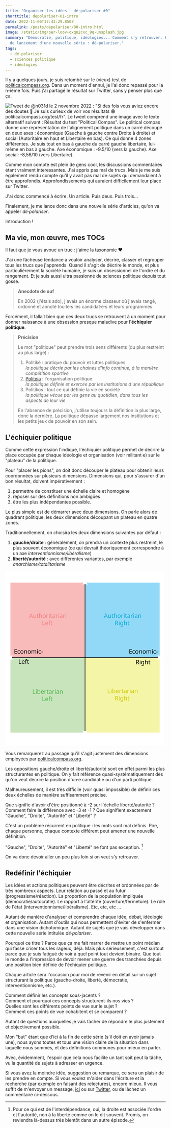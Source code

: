 ```yaml
---
title: "Organiser les idées - dé·polariser #0"
shorttitle: depolariser-01-intro
date: 2022-11-06T17:43:29.850Z
permalink: /posts/depolariser/00-intro.html
image: /static/img/per-loov-oxqn2cxc_9q-unsplash.jpg
summary: "Démocratie, politique, idéologies... Comment s'y retrouver. Préambule
  de lancement d'une nouvelle série : dé·polariser."
tags:
  - dé·polariser
  - sciences politique
  - idéologies
---
```

Il y a quelques jours, je suis retombé sur le (vieux) test de [politicalcompass.org](https://politicalcompass.org/test/fr).
Dans un moment d'ennui, je l'ai donc repassé pour la n-ième fois.
Puis j'ai partagé le résultat sur Twitter, sans y penser plus que ça.

![Tweet de @n031d le 2 novembre 2022 : "Si des fois vous aviez encore des doutes 🤣 Je suis curieux de voir vos résultats 😁 politicalcompass.org/test/fr". Le tweet comprend une image avec le texte alternatif suivant : Résultat du test "Political Compas". Le political compas donne une représentation de l'alignement politique dans un carré découpé en deux axes : économique (Gauche à gauche contre Droite à droite) et social (Autoritaire en haut et Libertaire en bas). Ce qui donne 4 zones différentes. Je suis tout en bas à gauche du carré gauche libertaire, lui-même en bas à gauche. Axe économique : -9.5/10 (vers la gauche). Axe social: -8,56/10 (vers Libertaire).](/static/img/n031d-20221102-my-compass.png "Tweet de n031d 2022-11-2 - politicalcompass")

Comme mon compte est plein de gens cool, les discussions commentaires étant vraiment interessantes.
J'ai appris pas mal de trucs.
Mais je me suis également rendu compte qu'il y avait pas mal de sujets qui demandaient à être approfondis.
Approfondissements qui auraient difficilement leur place sur Twitter.

J'ai donc commencé à écrire.
Un article.
Puis deux.
Puis trois...

Finalement, je me lance donc dans une nouvelle série d'articles, qu'on va appeler *dé·polariser*.

Introduction !

## Ma vie, mon œuvre, mes TOCs

Il faut que je vous avoue un truc : j'aime la [taxonomie](https://fr.wikipedia.org/wiki/Taxonomie_(homonymie)) :heart:

J'ai une fâcheuse tendance à vouloir analyser, décrire, classer et regrouper tous les trucs que j'apprends.
Quand il s'agit de décrire le monde, et plus particulièrement la société humaine, je suis un obsessionnel de l'ordre et du rangement.
Et je suis aussi ultra passionné de sciences politique depuis tout gosse.

> **Anecdote de ouf**
>
> En 2002 (j'étais ado), j'avais un énorme classeur où j'avais rangé, ordonné et annoté tou·te·s les candidat·e·s et leurs programmes.

Forcément, il fallait bien que ces deux trucs se retrouvent à un moment pour donner naissance à une obsession presque maladive pour l'**échiquier politique**.

> **Précision**
>
> Le mot "politique" peut prendre trois sens différents (du plus restreint au plus large) :
>
> 1. Politikè : pratique du pouvoir et luttes politiques\
>    *la politique décrie par les chaines d'info continue, à la manière compétition sportive*
> 2. [Politeia](https://fr.wikipedia.org/wiki/Politeia) : l'organisation politique\
>    *la politique définie et exercée par les institutions d'une république*
> 3. Politikos : tout ce qui définie la vie en société\
>    *la politique vécue par les gens au quotidien, dans tous les aspects de leur vie*
>
> En l'absence de précision, j'utilise toujours la définition la plus large, donc la dernière.
> La politique dépasse largement nos institutions et les petits jeux de pouvoir en son sein.

## L'échiquier politique

Comme cette expression l'indique, l'échiquier politique permet de décrire la place occupée par chaque idéologie et organisation (voir militant·e) sur le "plateau" de la politique.

Pour "placer les pions", on doit donc découper le plateau pour obtenir leurs coordonnées sur plusieurs dimensions.
Dimensions qui, pour s'assurer d'un bon résultat, doivent impérativement :

1. permettre de constituer une échelle claire et homogène
2. reposer sur des définitions non ambigües
3. être les plus indépendantes possible.

Le plus simple est de démarrer avec deux dimensions.
On parle alors de quadrant politique, les deux dimensions découpant un plateau en quatre zones.

Traditionnellement, on choisira les deux dimensions suivantes par défaut :

1. **gauche/droite** : généralement, on prendra un contexte plus restreint, le plus souvent économique (ce qui devrait théoriquement correspondre à un axe *interventionnisme/libéralisme*)
2. **liberté/autorité** : avec différentes variantes, par exemple *anarchisme/totalitarisme*

<img src="/static/img/Political_Compass_standard_model.svg" alt="Political compass - two-axis political spectrum chart with a horizontal socio-economic axis and a vertical socio-cultural axis, and ideologically representative political colours in each quadrant − a frequently used model of the political spectrum based on Hans Eysenck (1956)" style="max-width:500px" />

Vous remarquerez au passage qu'il s'agit justement des dimensions employées par [politicalcompass.org](https://politicalcompass.org).

Les oppositions gauche/droite et liberté/autorité sont en effet parmi les plus structurantes en politique.
On y fait référence quasi-systématiquement dès qu'on veut décrire la position d'un·e candidat·e ou d'un parti politique.

Malheureusement, il est très difficile (voir quasi impossible) de définir ces deux échelles de manière suffisamment précise.

Que signifie d'avoir d'être positionné à -2 sur l'échelle liberté/autorité ?
Comment faire la différence avec -3 et -1 ?
Que signifient exactement "Gauche", "Droite", "Autorité" et "Liberté" ?

C'est un problème récurrent en politique : les mots sont mal définis.
Pire, chaque personne, chaque contexte différent peut amener une nouvelle définition.

"Gauche", "Droite", "Autorité" et "Liberté" ne font pas exception. [^1]

On va donc devoir aller un peu plus loin si on veut s'y retrouver.

## Redéfinir l'échiquier

Les idées et actions politiques peuvent être décrites et ordonnées par de très nombreux aspects.
Leur relation au passé et au futur (progressisme/réaction).
La proportion de la population impliquée (démocratie/autocratie).
Le rapport à l'altérité (ouverture/fermeture).
Le rôle de l'état (interventionnisme/libéralisme).
Etc, etc, etc ...

Autant de manière d'analyser et comprendre chaque idée, débat, idéologie et organisation.
Autant d'outils qui nous permettent d'éviter de s'enfermer dans une vision dichotomique.
Autant de sujets que je vais développer dans cette nouvelle série intitulée *dé·polariser*.

Pourquoi ce titre ?
Parce que ça me fait marrer de mettre un point médian qui fasse criser tous les rageux, déjà.
Mais plus sérieusement, c'est surtout parce que je suis fatigué de voir à quel point tout devient binaire.
Que tout le monde a l'impression de devoir mener une guerre des tranchées depuis une position bien définie de l'échiquier politique.

Chaque article sera l'occasion pour moi de revenir en détail sur un sujet structurant la politique (gauche-droite, liberté, démocratie, interventionnisme, etc.).

Comment définir les concepts sous-jacents ?\
Comment et pourquoi ces concepts structurent-ils nos vies ?\
Quelles sont les différents points de vue sur le sujet ?\
Comment ces points de vue cohabitent et se comparent ?

Autant de questions auxquelles je vais tâcher de répondre le plus justement et objectivement possible.

Mon "but" étant que d'ici à la fin de cette série (s'il doit en avoir jamais une), nous ayons toutes et tous une vision claire de la situation dans laquelle nous sommes, et des définitions communes pour mieux en parler.

Avec, évidemment, l'espoir que cela nous facilite un tant soit peut la tâche, vu la quantité de sujets à adresser en urgence.

Si vous avez la moindre idée, suggestion ou remarque, ce sera un plaisir de les prendre en compte.
Si vous voulez m'aider dans l'écriture et la recherche (par exemple en faisant des relectures), encore mieux.
Il vous suffit de m'envoyer un message, [ici](/contact) ou sur [Twitter](https://twitter.com/n031d), ou de lâchez un commentaire ci-dessous.

[^1]: Pour ce qui est de l'interdépendance, oui, la droite est associée l'ordre et l'autorité, non à la liberté comme on le dit souvent. Promis, on reviendra là-dessus très bientôt dans un autre épisode.